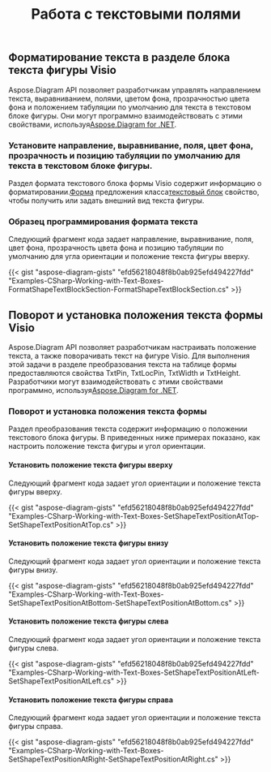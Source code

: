 ﻿---
title: Работа с текстовыми полями
type: docs
weight: 210
url: /ru/net/working-with-text-boxes/
description: В этом разделе объясняется, как отформатировать текстовую фигуру с помощью Aspose.Diagram.
---
## **Форматирование текста в разделе блока текста фигуры Visio**
 Aspose.Diagram API позволяет разработчикам управлять направлением текста, выравниванием, полями, цветом фона, прозрачностью цвета фона и положением табуляции по умолчанию для текста в текстовом блоке фигуры. Они могут программно взаимодействовать с этими свойствами, используя[Aspose.Diagram for .NET](https://products.aspose.com/diagram/net/).
### **Установите направление, выравнивание, поля, цвет фона, прозрачность и позицию табуляции по умолчанию для текста в текстовом блоке фигуры.**
 Раздел формата текстового блока формы Visio содержит информацию о форматировании.[Форма](http://www.aspose.com/api/net/diagram/aspose.diagram/shape) предложения класса[текстовый блок](http://www.aspose.com/api/net/diagram/aspose.diagram/textblock) свойство, чтобы получить или задать внешний вид текста фигуры.
### **Образец программирования формата текста**
Следующий фрагмент кода задает направление, выравнивание, поля, цвет фона, прозрачность цвета фона и позицию табуляции по умолчанию для угла ориентации и положение текста фигуры вверху.

{{< gist "aspose-diagram-gists" "efd56218048f8b0ab925efd494227fdd" "Examples-CSharp-Working-with-Text-Boxes-FormatShapeTextBlockSection-FormatShapeTextBlockSection.cs" >}}
## **Поворот и установка положения текста формы Visio**
 Aspose.Diagram API позволяет разработчикам настраивать положение текста, а также поворачивать текст на фигуре Visio. Для выполнения этой задачи в разделе преобразования текста на таблице формы предоставляются свойства TxtPin, TxtLocPin, TxtWidth и TxtHeight. Разработчики могут взаимодействовать с этими свойствами программно, используя[Aspose.Diagram for .NET](https://products.aspose.com/diagram/net/).
### **Поворот и установка положения текста формы**
Раздел преобразования текста содержит информацию о положении текстового блока фигуры. В приведенных ниже примерах показано, как настроить положение текста фигуры и угол ориентации.
#### **Установить положение текста фигуры вверху**
Следующий фрагмент кода задает угол ориентации и положение текста фигуры вверху.

{{< gist "aspose-diagram-gists" "efd56218048f8b0ab925efd494227fdd" "Examples-CSharp-Working-with-Text-Boxes-SetShapeTextPositionAtTop-SetShapeTextPositionAtTop.cs" >}}
#### **Установить положение текста фигуры внизу**
Следующий фрагмент кода задает угол ориентации и положение текста фигуры внизу.

{{< gist "aspose-diagram-gists" "efd56218048f8b0ab925efd494227fdd" "Examples-CSharp-Working-with-Text-Boxes-SetShapeTextPositionAtBottom-SetShapeTextPositionAtBottom.cs" >}}
#### **Установить положение текста фигуры слева**
Следующий фрагмент кода задает угол ориентации и положение текста фигуры слева.

{{< gist "aspose-diagram-gists" "efd56218048f8b0ab925efd494227fdd" "Examples-CSharp-Working-with-Text-Boxes-SetShapeTextPositionAtLeft-SetShapeTextPositionAtLeft.cs" >}}
#### **Установить положение текста фигуры справа**
Следующий фрагмент кода задает угол ориентации и положение текста фигуры справа.

{{< gist "aspose-diagram-gists" "efd56218048f8b0ab925efd494227fdd" "Examples-CSharp-Working-with-Text-Boxes-SetShapeTextPositionAtRight-SetShapeTextPositionAtRight.cs" >}}
